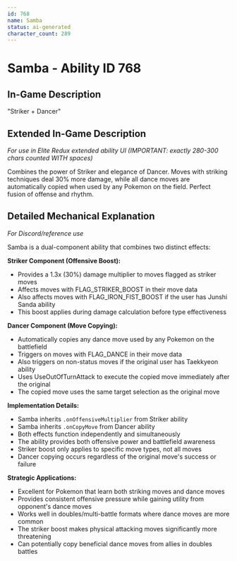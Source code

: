 ```yaml
---
id: 768
name: Samba
status: ai-generated
character_count: 289
---
```


# Samba - Ability ID 768

## In-Game Description
"Striker + Dancer"

## Extended In-Game Description
*For use in Elite Redux extended ability UI (IMPORTANT: exactly 280-300 chars counted WITH spaces)*

Combines the power of Striker and elegance of Dancer. Moves with striking techniques deal 30% more damage, while all dance moves are automatically copied when used by any Pokemon on the field. Perfect fusion of offense and rhythm.

## Detailed Mechanical Explanation
*For Discord/reference use*

Samba is a dual-component ability that combines two distinct effects:

**Striker Component (Offensive Boost):**
- Provides a 1.3x (30%) damage multiplier to moves flagged as striker moves
- Affects moves with FLAG_STRIKER_BOOST in their move data
- Also affects moves with FLAG_IRON_FIST_BOOST if the user has Junshi Sanda ability
- This boost applies during damage calculation before type effectiveness

**Dancer Component (Move Copying):**
- Automatically copies any dance move used by any Pokemon on the battlefield
- Triggers on moves with FLAG_DANCE in their move data
- Also triggers on non-status moves if the original user has Taekkyeon ability
- Uses UseOutOfTurnAttack to execute the copied move immediately after the original
- The copied move uses the same target selection as the original move

**Implementation Details:**
- Samba inherits `.onOffensiveMultiplier` from Striker ability
- Samba inherits `.onCopyMove` from Dancer ability
- Both effects function independently and simultaneously
- The ability provides both offensive power and battlefield awareness
- Striker boost only applies to specific move types, not all moves
- Dancer copying occurs regardless of the original move's success or failure

**Strategic Applications:**
- Excellent for Pokemon that learn both striking moves and dance moves
- Provides consistent offensive pressure while gaining utility from opponent's dance moves
- Works well in doubles/multi-battle formats where dance moves are more common
- The striker boost makes physical attacking moves significantly more threatening
- Can potentially copy beneficial dance moves from allies in doubles battles